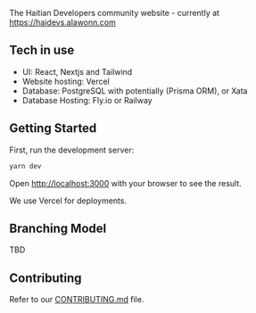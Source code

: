 The Haitian Developers community website - currently at https://haidevs.alawonn.com

## Tech in use

- UI: React, Nextjs and Tailwind
- Website hosting: Vercel
- Database: PostgreSQL with potentially (Prisma ORM), or Xata
- Database Hosting: Fly.io or Railway

## Getting Started

First, run the development server:

```bash
yarn dev
```

Open [http://localhost:3000](http://localhost:3000) with your browser to see the result.

We use Vercel for deployments.

## Branching Model

TBD

## Contributing

Refer to our [CONTRIBUTING.md](CONTRIBUTING.md) file.

